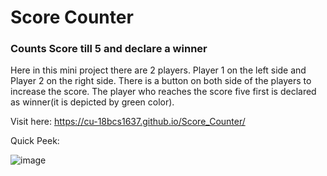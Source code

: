 # Score Counter
### Counts Score till 5 and declare a winner

Here in this mini project there are 2 players.
Player 1 on the left side and Player 2 on the right side.
There is a button on both side of the players to increase the score. 
The player who reaches the score five first is declared as winner(it is depicted by green color).

Visit here: https://cu-18bcs1637.github.io/Score_Counter/

Quick Peek:

![image](https://user-images.githubusercontent.com/55397457/128231178-1d6dfb0c-c509-4b42-ac99-4689021150ca.png)


